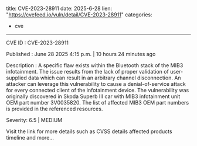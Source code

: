  
title: CVE-2023-28911
date: 2025-6-28
lien: "https://cvefeed.io/vuln/detail/CVE-2023-28911"
categories:
  - cve
---

CVE ID : CVE-2023-28911

Published :  June 28
2025
4:15 p.m. | 10 hours
24 minutes ago

Description : A specific flaw exists within the Bluetooth stack of the MIB3 infotainment. The issue results from the lack of proper validation of user-supplied data
which can result in an arbitrary channel disconnection. An attacker can leverage this vulnerability to cause a denial-of-service attack for every connected client of the infotainment device.
The vulnerability was originally discovered in Skoda Superb III car with MIB3 infotainment unit OEM part number 3V0035820. The list of affected MIB3 OEM part numbers is provided in the referenced resources.

Severity: 6.5 | MEDIUM

Visit the link for more details
such as CVSS details
affected products
timeline
and more...
